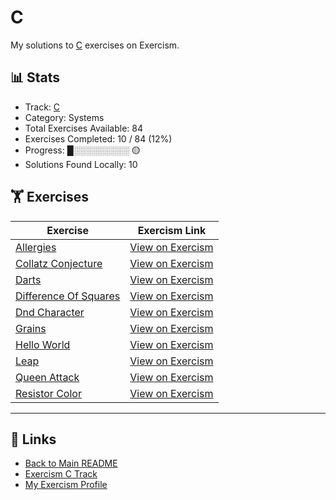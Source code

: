 # C

My solutions to [C](https://exercism.org/tracks/c) exercises on Exercism.

## 📊 Stats

- Track: [C](https://exercism.org/tracks/c)
- Category: Systems
- Total Exercises Available: 84
- Exercises Completed: 10 / 84 (12%)
- Progress: █░░░░░░░░░ 🟡
- Solutions Found Locally: 10

## 🏋️ Exercises

| Exercise | Exercism Link |
|----------|---------------|
| [Allergies](allergies/README.md) | [View on Exercism](https://exercism.org/tracks/c/exercises/allergies) |
| [Collatz Conjecture](collatz-conjecture/README.md) | [View on Exercism](https://exercism.org/tracks/c/exercises/collatz-conjecture) |
| [Darts](darts/README.md) | [View on Exercism](https://exercism.org/tracks/c/exercises/darts) |
| [Difference Of Squares](difference-of-squares/README.md) | [View on Exercism](https://exercism.org/tracks/c/exercises/difference-of-squares) |
| [Dnd Character](dnd-character/README.md) | [View on Exercism](https://exercism.org/tracks/c/exercises/dnd-character) |
| [Grains](grains/README.md) | [View on Exercism](https://exercism.org/tracks/c/exercises/grains) |
| [Hello World](hello-world/README.md) | [View on Exercism](https://exercism.org/tracks/c/exercises/hello-world) |
| [Leap](leap/README.md) | [View on Exercism](https://exercism.org/tracks/c/exercises/leap) |
| [Queen Attack](queen-attack/README.md) | [View on Exercism](https://exercism.org/tracks/c/exercises/queen-attack) |
| [Resistor Color](resistor-color/README.md) | [View on Exercism](https://exercism.org/tracks/c/exercises/resistor-color) |

---

## 🔗 Links

- [Back to Main README](../README.md)
- [Exercism C Track](https://exercism.org/tracks/c)
- [My Exercism Profile](https://exercism.org/profiles/princemuel)
